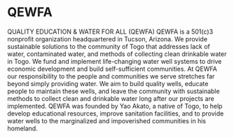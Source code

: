 # QEWFA
QUALITY EDUCATION &amp; WATER FOR ALL (QEWFA) QEWFA is a 501(c)3 nonprofit organization headquartered in Tucson, Arizona. We provide sustainable solutions to the community of Togo that addresses lack of water, contaminated water, and methods of collecting clean drinkable water in Togo. We fund and implement life-changing water well systems to drive economic development and build self-sufficient communities.  At QEWFA our responsibility to the people and communities we serve stretches far beyond simply providing water. We aim to build quality wells, educate people to maintain these wells, and leave the community with sustainable methods to collect clean and drinkable water long after our projects are implemented.  QEWFA was founded by Yao Akato, a native of Togo, to help develop educational resources, improve sanitation facilities, and to provide water wells to the marginalized and impoverished communities in his homeland.
